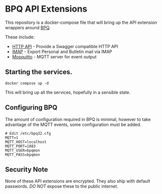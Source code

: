 # BPQ API Extensions

This repository is a docker-compose file that will bring up the API extension wrappers around [BPQ](https://www.cantab.net/users/john.wiseman/Documents/index.html).

These include:

* [HTTP API](https://github.com/M0LTE/bpqapi/) - Provide a Swagger compatible HTTP API
* [IMAP](https://github.com/packethacking/bpq-imap-bulletins) - Export Personal and Bulletin mail via IMAP
* [Mosquitto](https://mosquitto.org/) - MQTT server for event output

## Starting the services.

```
docker compose up -d
```

This will bring up all the services, hopefully in a sensible state.

## Configuring BPQ

The amount of configuration required in BPQ is minimal, however to take advantage of the MQTT events, some configuration must be added.

```
# Edit /etc/bpq32.cfg
MQTT=1
MQTT_HOST=localhost
MQTT_PORT=1883
MQTT_USER=bpqmon
MQTT_PASS=bpqmon
```

## Security Note

None of these API extensions are encrypted. They also ship with default passwords.
*DO NOT* expose these to the public internet.
